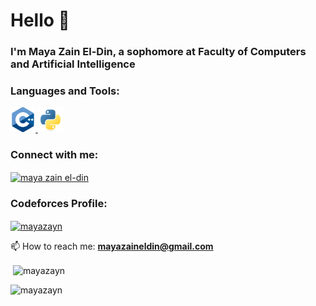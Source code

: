 <h1 align="left">Hello 👋</h1>
<h3 align="left">I'm Maya Zain El-Din, a sophomore at Faculty of Computers and Artificial Intelligence</h3>
          
<h3 align="left">Languages and Tools:</h3>
<p align="left"> <a href="https://www.w3schools.com/cpp/" target="_blank" rel="noreferrer"> <img src="https://raw.githubusercontent.com/devicons/devicon/master/icons/cplusplus/cplusplus-original.svg" alt="cplusplus" width="40" height="40"/> </a> <a href="https://www.python.org" target="_blank" rel="noreferrer"> <img src="https://raw.githubusercontent.com/devicons/devicon/master/icons/python/python-original.svg" alt="python" width="40" height="40"/> </a> </p> 
         
<h3 align="left">Connect with me:</h3>
<p align="left">
<a href="https://www.linkedin.com/in/maya-zain-el-din-600a99222" target="blank"><img align="center" src="https://raw.githubusercontent.com/rahuldkjain/github-profile-readme-generator/master/src/images/icons/Social/linked-in-alt.svg" alt="maya zain el-din" height="30" width="40" /></a>

<h3 align="left">Codeforces Profile:</h3>
<p align="left">
<a href="https://codeforces.com/profile/MayaZayn" target="blank"><img align="center" src="https://raw.githubusercontent.com/rahuldkjain/github-profile-readme-generator/master/src/images/icons/Social/codeforces.svg" alt="mayazayn" height="30" width="40" /></a>
</p>

📫 How to reach me: **mayazaineldin@gmail.com**

<p>&nbsp;<img align="center" src="https://github-readme-stats.vercel.app/api?username=mayazayn&show_icons=true&locale=en" alt="mayazayn" /></p>

<p><img align="left" src="https://github-readme-stats.vercel.app/api/top-langs?username=mayazayn&show_icons=true&locale=en&layout=compact" alt="mayazayn" /></p>
